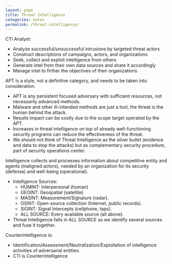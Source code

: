 ```yaml
---
layout: page
title: Threat Intelligence
categories: notes
permalink: /threat-intelligence/
---
```


CTI Analyst:
- Analyze successful/unsuccessful intrusions by targeted threat actors
- Construct descriptions of campaigns, actors, and organizations
- Seek, collect and exploit intelligence from others
- Generate intel from their own data sources and share it accordingly
- Manage intel to firther the objectives of their organizations

APT is a style, not a definitive category, and needs to be taken into consideration.
- APT is any persistent focused adversary with sufficient resources, not necessarily advanced methods.
- Malware and other ill-intended methods are just a tool; the threat is the human behind the attack.
- Results impact can be costly due to the scope target operated by the APT.
- Increases in threat intelligence on top of already well-functioning security programs can reduce the effectiveness of the threat.
- We should not think of Threat Intelligence as the silver bullet (evidence and data to stop the attacks) but as complementary security procedure, part of security operations center.


Intelligence collects and processes information about competitive entity and agents (maligned actors), needed by an organization for its security (defense) and well-being (operational).
- Intelligence Sources:
	- HUMINT: Interpersonal (human)
	- GEOINT: Geospatial (satellite)
	- MASINT: Measurement/Signature (radar).
	- OSINT: Open-source collection (Internet, public records).
	- SIGINT: Signal Intercepts (cellphone, taps).
	- ALL SOURCE: Every available source (all above).
- Threat Intelligence falls in ALL SOURCE as we identify several sources and fuse it together.


Counterintelligence is:
-	Identification/Assessment/Neutralization/Exploitation of intelligence activities of adversarial entities.
-	CTI is Counterintelligence
